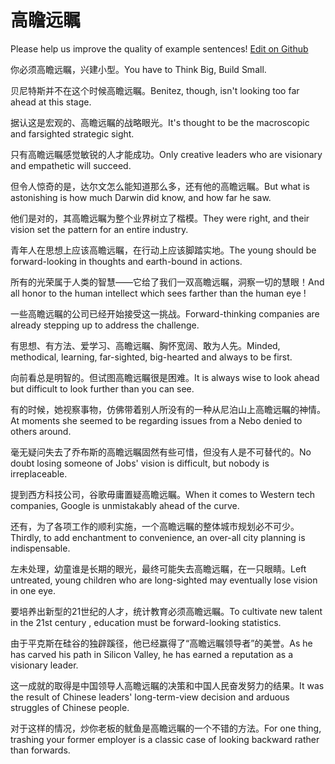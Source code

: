 # 高瞻远瞩

Please help us improve the quality of example sentences! [Edit on Github](https://github.com/jiyushe/jiyu-example-sentence-source/blob/main/chinese/gaozhanyuanzhu.md)

<p><span class="chinese">你必须高瞻远瞩，兴建小型。</span><span class="english">You have to Think Big, Build Small.</span></p>

<p><span class="chinese">贝尼特斯并不在这个时候高瞻远瞩。</span><span class="english">Benitez, though, isn't looking too far ahead at this stage.</span></p>

<p><span class="chinese">据认这是宏观的、高瞻远瞩的战略眼光。</span><span class="english">It's thought to be the macroscopic and farsighted strategic sight.</span></p>

<p><span class="chinese">只有高瞻远瞩感觉敏锐的人才能成功。</span><span class="english">Only creative leaders who are visionary and empathetic will succeed.</span></p>

<p><span class="chinese">但令人惊奇的是，达尔文怎么能知道那么多，还有他的高瞻远瞩。</span><span class="english">But what is astonishing is how much Darwin did know, and how far he saw.</span></p>

<p><span class="chinese">他们是对的，其高瞻远瞩为整个业界树立了楷模。</span><span class="english">They were right, and their vision set the pattern for an entire industry.</span></p>

<p><span class="chinese">青年人在思想上应该高瞻远瞩，在行动上应该脚踏实地。</span><span class="english">The young should be forward-looking in thoughts and earth-bound in actions.</span></p>

<p><span class="chinese">所有的光荣属于人类的智慧——它给了我们一双高瞻远瞩，洞察一切的慧眼！</span><span class="english">And all honor to the human intellect which sees farther than the human eye !</span></p>

<p><span class="chinese">一些高瞻远瞩的公司已经开始接受这一挑战。</span><span class="english">Forward-thinking companies are already stepping up to address the challenge.</span></p>

<p><span class="chinese">有思想、有方法、爱学习、高瞻远瞩、胸怀宽阔、敢为人先。</span><span class="english">Minded, methodical, learning, far-sighted, big-hearted and always to be first.</span></p>

<p><span class="chinese">向前看总是明智的。但试图高瞻远瞩很是困难。</span><span class="english">It is always wise to look ahead but difficult to look further than you can see.</span></p>

<p><span class="chinese">有的时候，她视察事物，仿佛带着别人所没有的一种从尼泊山上高瞻远瞩的神情。</span><span class="english">At moments she seemed to be regarding issues from a Nebo denied to others around.</span></p>

<p><span class="chinese">毫无疑问失去了乔布斯的高瞻远瞩固然有些可惜，但没有人是不可替代的。</span><span class="english">No doubt losing someone of Jobs' vision is difficult, but nobody is irreplaceable.</span></p>

<p><span class="chinese">提到西方科技公司，谷歌毋庸置疑高瞻远瞩。</span><span class="english">When it comes to Western tech companies, Google is unmistakably ahead of the curve.</span></p>

<p><span class="chinese">还有，为了各项工作的顺利实施，一个高瞻远瞩的整体城市规划必不可少。</span><span class="english">Thirdly, to add enchantment to convenience, an over-all city planning is indispensable.</span></p>

<p><span class="chinese">左未处理，幼童谁是长期的眼光，最终可能失去高瞻远瞩，在一只眼睛。</span><span class="english">Left untreated, young children who are long-sighted may eventually lose vision in one eye.</span></p>

<p><span class="chinese">要培养出新型的21世纪的人才，统计教育必须高瞻远瞩。</span><span class="english">To cultivate new talent in the 21st century , education must be forward-looking statistics.</span></p>

<p><span class="chinese">由于平克斯在硅谷的独辟蹊径，他已经赢得了“高瞻远瞩领导者”的美誉。</span><span class="english">As he has carved his path in Silicon Valley, he has earned a reputation as a visionary leader.</span></p>

<p><span class="chinese">这一成就的取得是中国领导人高瞻远瞩的决策和中国人民奋发努力的结果。</span><span class="english">It was the result of Chinese leaders' long-term-view decision and arduous struggles of Chinese people.</span></p>

<p><span class="chinese">对于这样的情况，炒你老板的鱿鱼是高瞻远瞩的一个不错的方法。</span><span class="english">For one thing, trashing your former employer is a classic case of looking backward rather than forwards.</span></p>

